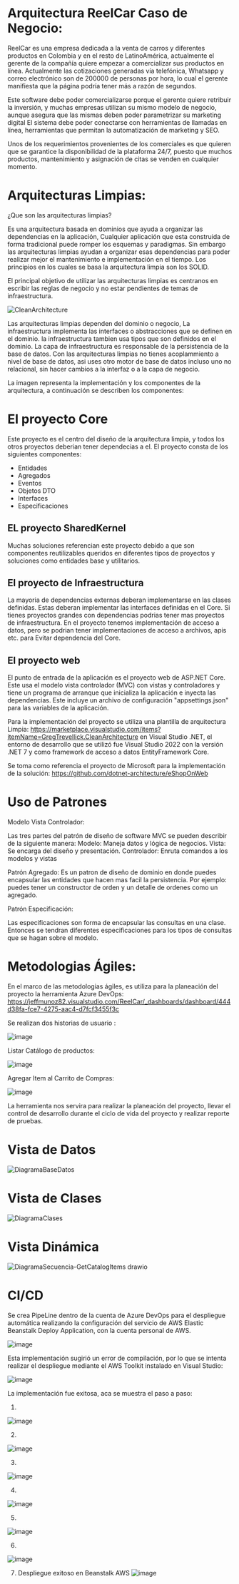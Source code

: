 
# Arquitectura ReelCar Caso de Negocio:

ReelCar es una empresa dedicada a la venta de carros y diferentes productos en Colombia y en el resto de LatinoAmérica, actualmente el gerente de la compañía quiere empezar a comercializar sus productos en línea. Actualmente las cotizaciones generadas vía telefónica, Whatsapp y correo electrónico son de 200000 de personas por hora, lo cual el gerente manifiesta que la página podría tener más a razón de segundos.

Este software debe poder comercializarse porque el gerente quiere retribuir la inversión, y muchas empresas utilizan su mismo modelo de negocio, aunque asegura que las mismas deben poder parametrizar su marketing digital El sistema debe poder conectarse con herramientas de llamadas en línea, herramientas que permitan la
automatización de marketing y SEO.

Unos de los requerimientos provenientes de los comerciales es que quieren que se garantice la disponibilidad de la plataforma 24/7, puesto que muchos productos, mantenimiento y asignación de citas se venden en cualquier momento.


# Arquitecturas Limpias:

¿Que son las arquitecturas limpias?

Es una arquitectura basada en dominios que ayuda a organizar las dependencias en la aplicación, Cualquier aplicación que esta construida de forma tradicional puede romper los esquemas y paradigmas. Sin embargo las arquitecturas limpias ayudan a organizar esas dependencias para poder realizar mejor el mantenimiento e implementación en el tiempo. Los principios en los cuales se basa la arquitectura limpia son los SOLID.

El principal objetivo de utilizar las arquitecturas limpias es centranos en escribir las reglas de negocio y no estar pendientes de temas de infraestructura.

![CleanArchitecture](https://user-images.githubusercontent.com/120538000/207686627-f49e262e-8dec-4a4a-a45f-9531c50e9f18.jpg)

Las arquitecturas limpias dependen del dominio o negocio, La infraestructura implementa las interfaces o abstracciones que se definen en el dominio. la infraestructura tambien usa tipos que son definidos en el dominio. La capa de infraestructura es responsable de la persistencia de la base de datos. Con las arquitecturas limpias no tienes acoplammiento a nivel de base de datos, asi uses otro motor de base de datos incluso uno no relacional, sin hacer cambios a la interfaz o a la capa de negocio.


La imagen representa la implementación y los componentes de la arquitectura, a continuación se describen los componentes:

# El proyecto Core 

Este proyecto es el centro del diseño de la arquitectura limpia, y todos los otros proyectos deberian tener dependecias a el. El proyecto consta de los siguientes componentes:

- Entidades
- Agregados
- Eventos
- Objetos DTO
- Interfaces
- Especificaciones


## EL proyecto SharedKernel

Muchas soluciones referencian este proyecto debido a que son componentes reutilizables queridos en diferentes tipos de proyectos y soluciones como entidades base y utilitarios.


## El proyecto de Infraestructura

La mayoria de dependencias externas deberan implementarse en las clases definidas. Estas deberan implementar las interfaces definidas en el Core. Si tienes proyectos grandes con dependencias podrias tener mas proyectos de infraestructura. En el proyecto tenemos implementación de acceso a datos, pero se podrian tener implementaciones de acceso a archivos, apis etc. para Evitar dependencia del Core.



## El proyecto web

El punto de entrada de la aplicación es el proyecto web de  ASP.NET Core.  Este usa el modelo vista controlador (MVC) con vistas y controladores y tiene un programa de arranque que inicializa la aplicación e inyecta las dependencias.  Este incluye un archivo de configuración "appsettings.json" para las variables de la aplicación. 


Para la implementación del proyecto se utiliza una plantilla de arquitectura Limpia: https://marketplace.visualstudio.com/items?itemName=GregTrevellick.CleanArchitecture en Visual Studio .NET, el entorno de desarrollo que se utilizó fue Visual Studio 2022 con la versión .NET 7 y como framework de acceso a datos EntityFramework Core.

Se toma como referencia el proyecto de Microsoft para la implementación de la solución:
https://github.com/dotnet-architecture/eShopOnWeb




# Uso de Patrones

Modelo Vista Controlador:

Las tres partes del patrón de diseño de software MVC se pueden describir de la siguiente manera: Modelo: Maneja datos y lógica de negocios. Vista: Se encarga del diseño y presentación. Controlador: Enruta comandos a los modelos y vistas

Patrón Agregado:
Es un patron de diseño de dominio en donde puedes encapsular las entidades que hacen mas facil la persistencia. Por ejemplo: puedes tener un constructor de orden y un detalle de ordenes como un agregado.

Patrón Especificación:

Las especificaciones son forma de encapsular las consultas en una clase. Entonces se tendran diferentes especificaciones para los tipos de consultas que se hagan sobre el modelo.



# Metodologias Ágiles:

En el marco de las metodologias ágiles, es utiliza para la planeación del proyecto la herramienta Azure DevOps: https://jeffmunoz82.visualstudio.com/ReelCar/_dashboards/dashboard/444d38fa-fce7-4275-aac4-d7fcf3455f3c

Se realizan dos historias de usuario :


![image](https://user-images.githubusercontent.com/120538000/207698722-78f91f0f-da21-43d4-aadf-802a2fd59a4f.png)

Listar Catálogo de productos:

![image](https://user-images.githubusercontent.com/120538000/207699005-88b5f7d9-3e4d-40af-872b-51037350fa42.png)


Agregar Item al Carrito de Compras:


![image](https://user-images.githubusercontent.com/120538000/207699368-d90cb558-837b-4c6c-ab23-50e2b20f99d9.png)

La herramienta nos servira para realizar la planeación del proyecto, llevar el control de desarrollo durante el ciclo de vida del proyecto y realizar reporte de pruebas.



# Vista de Datos

![DiagramaBaseDatos](https://user-images.githubusercontent.com/120538000/207735963-7258ae9f-a5ed-4a1e-991d-61f8a6b7f3b8.png)

# Vista de Clases

![DiagramaClases](https://user-images.githubusercontent.com/120538000/207717665-696ddd32-dfed-4792-8baf-41a632e4d870.png)

# Vista Dinámica

![DiagramaSecuencia-GetCatalogItems drawio](https://user-images.githubusercontent.com/120538000/207728527-cee43ee6-fc51-4e12-967c-35899609e10b.png)

# CI/CD

Se crea PipeLine dentro de la cuenta de Azure DevOps para el despliegue automática  realizando la configuración del servicio de AWS Elastic Beanstalk Deploy Application, con la cuenta personal de AWS.

![image](https://user-images.githubusercontent.com/120538000/207736534-99e7abff-6f74-4cb9-817b-6ebb296e0c97.png)

Esta implementación sugirió un error de compilación, por lo que se intenta realizar el despliegue mediante el AWS Toolkit instalado en Visual Studio:

![image](https://user-images.githubusercontent.com/120538000/207736929-5fc98369-cca9-4fec-a6f7-3613a0362396.png)

La implementación fue exitosa, aca se muestra el paso a paso:

1.
![image](https://user-images.githubusercontent.com/120538000/207748584-2676bd9d-8af5-4261-b2c6-b14347cd15bd.png)

2.
![image](https://user-images.githubusercontent.com/120538000/207748492-500a2dc4-3f93-4d35-84ea-20c68ae75d2e.png)

3.
![image](https://user-images.githubusercontent.com/120538000/207748730-85ea326a-28c0-4050-9e57-21dd1b790dec.png)

4.
![image](https://user-images.githubusercontent.com/120538000/207748801-7601491e-c748-4537-892b-b05210e13e66.png)

5.
![image](https://user-images.githubusercontent.com/120538000/207748866-cdecff75-5da2-4946-87cb-845c380f9a0c.png)

6.
![image](https://user-images.githubusercontent.com/120538000/207748934-e6fbe2a7-7bc3-4583-845b-d91d7e389a53.png)

7. Despliegue exitoso en Beanstalk AWS
![image](https://user-images.githubusercontent.com/120538000/207750436-97ac61bc-1aca-4ee6-b90c-3aabfbd9ff8d.png)




